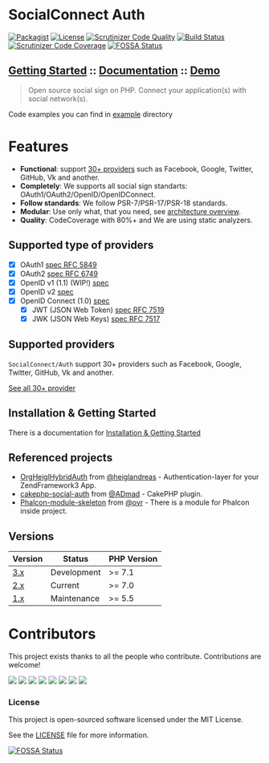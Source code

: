 SocialConnect Auth
==================

[![Packagist](https://img.shields.io/packagist/v/socialconnect/auth.svg?style=flat-square)](https://packagist.org/packages/socialconnect/auth)
[![License](http://img.shields.io/packagist/l/SocialConnect/auth.svg?style=flat-square)](https://github.com/SocialConnect/auth/blob/master/LICENSE)
[![Scrutinizer Code Quality](http://img.shields.io/scrutinizer/g/socialconnect/auth/master.svg?style=flat-square)](https://scrutinizer-ci.com/g/SocialConnect/auth/?branch=master)
[![Build Status](http://img.shields.io/travis/SocialConnect/auth.svg?style=flat-square)](https://travis-ci.org/SocialConnect/auth)
[![Scrutinizer Code Coverage](https://img.shields.io/scrutinizer/coverage/g/socialconnect/auth/master.svg?style=flat-square)](https://scrutinizer-ci.com/g/SocialConnect/auth/?branch=master)
[![FOSSA Status](https://app.fossa.io/api/projects/git%2Bgithub.com%2FSocialConnect%2Fauth.svg?type=shield)](https://app.fossa.io/projects/git%2Bgithub.com%2FSocialConnect%2Fauth?ref=badge_shield)

## [Getting Started](https://socialconnect.lowl.io/installation.html) :: [Documentation](https://socialconnect.lowl.io/) :: [Demo](https://sc.lowl.io/)

> Open source social sign on PHP. Connect your application(s) with social network(s).

Code examples you can find in [example](./example) directory

# Features

* <b>Functional</b>: support [30+ providers]((https://socialconnect.lowl.io/providers.html)) such as Facebook, Google, Twitter, GitHub, Vk and another.
* <b>Completely</b>: We supports all social sign standarts: OAuth1/OAuth2/OpenID/OpenIDConnect.
* <b>Follow standards</b>: We follow PSR-7/PSR-17/PSR-18 standards.
* <b>Modular</b>: Use only what, that you need, see [architecture overview](http://localhost:4000/architecture.html).
* <b>Quality</b>: CodeCoverage with 80%+ and We are using static analyzers.

## Supported type of providers

- [x] OAuth1 [spec RFC 5849](https://tools.ietf.org/html/rfc5849)
- [x] OAuth2 [spec RFC 6749](https://tools.ietf.org/html/rfc6749)
- [X] OpenID v1 (1.1) (WIP!) [spec](https://openid.net/specs/openid-authentication-1_1.html)
- [X] OpenID v2 [spec](http://openid.net/specs/openid-authentication-2_0.html)
- [X] OpenID Connect (1.0) [spec](http://openid.net/specs/openid-connect-core-1_0.html#OpenID.Discovery)
    - [X] JWT (JSON Web Token) [spec RFC 7519](https://tools.ietf.org/html/rfc7519)
    - [X] JWK (JSON Web Keys) [spec RFC 7517](https://tools.ietf.org/html/rfc7517)

## Supported providers

`SocialConnect/Auth` support 30+ providers such as Facebook, Google, Twitter, GitHub, Vk and another.

[See all 30+ provider](https://socialconnect.lowl.io/providers.html)

## Installation & Getting Started

There is a documentation for [Installation & Getting Started](https://socialconnect.lowl.io/installation.html)

## Referenced projects

- [OrgHeiglHybridAuth](https://github.com/heiglandreas/HybridAuth) from [@heiglandreas](https://github.com/heiglandreas) - Authentication-layer for your ZendFramework3 App.
- [cakephp-social-auth](https://github.com/ADmad/cakephp-social-auth) from [@ADmad](https://github.com/ADmad) - CakePHP plugin. 
- [Phalcon-module-skeleton](https://github.com/ovr/phalcon-module-skeleton) from [@ovr](https://github.com/ovr) - There is a module for Phalcon inside project.

## Versions

| Version                                                  | Status      | PHP Version |
|----------------------------------------------------------|-------------|-------------|
| [3.x](https://github.com/SocialConnect/auth/tree/3.x)    | Development | >= 7.1      |
| [2.x](https://github.com/SocialConnect/auth/tree/master) | Current     | >= 7.0      |
| [1.x](https://github.com/SocialConnect/auth/tree/1.x)    | Maintenance | >= 5.5      |

Contributors
============

This project exists thanks to all the people who contribute. Contributions are welcome!

[![](https://sourcerer.io/fame/ovr/SocialConnect/auth/images/0)](https://sourcerer.io/fame/ovr/SocialConnect/auth/links/0)
[![](https://sourcerer.io/fame/ovr/SocialConnect/auth/images/1)](https://sourcerer.io/fame/ovr/SocialConnect/auth/links/1)
[![](https://sourcerer.io/fame/ovr/SocialConnect/auth/images/2)](https://sourcerer.io/fame/ovr/SocialConnect/auth/links/2)
[![](https://sourcerer.io/fame/ovr/SocialConnect/auth/images/3)](https://sourcerer.io/fame/ovr/SocialConnect/auth/links/3)
[![](https://sourcerer.io/fame/ovr/SocialConnect/auth/images/4)](https://sourcerer.io/fame/ovr/SocialConnect/auth/links/4)
[![](https://sourcerer.io/fame/ovr/SocialConnect/auth/images/5)](https://sourcerer.io/fame/ovr/SocialConnect/auth/links/5)
[![](https://sourcerer.io/fame/ovr/SocialConnect/auth/images/6)](https://sourcerer.io/fame/ovr/SocialConnect/auth/links/6)
[![](https://sourcerer.io/fame/ovr/SocialConnect/auth/images/7)](https://sourcerer.io/fame/ovr/SocialConnect/auth/links/7)

### License

This project is open-sourced software licensed under the MIT License.

See the [LICENSE](LICENSE) file for more information.


[![FOSSA Status](https://app.fossa.io/api/projects/git%2Bgithub.com%2FSocialConnect%2Fauth.svg?type=large)](https://app.fossa.io/projects/git%2Bgithub.com%2FSocialConnect%2Fauth?ref=badge_large)
